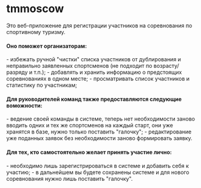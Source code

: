 # tmmoscow
Это веб-приложение для регистрации участников на соревнования по спортивному туризму.

<h4>Оно поможет организаторам: </h4>
- избежать ручной "чистки" списка участников от дублирования и 
  неправильно заявленных спортсменов (не подходит по возрасту/разряду и т.п.);
- добавлять и хранить информацию о предстоящих соревнованиях в одном месте;
- просматривать список участников и статистику по участникам;

<h4>Для руководителей команд также предоставляются следующие воможности:</h4>
- ведение своей команды в системе, теперь нет необходимости заново вводить одних и тех же спортсменов на каждый старт,
  они уже хранятся в базе, нужно только поставить "галочку";
- редактирование уже поданных заявок без необходимости заново формировать заявку.

<h4>Для тех, кто самостоятельно желает принять участие лично:</h4>
- необходимо лишь зарегистрироваться в системе и добавить себя к участию;
- в дальнейшем вы будете сохранены системе и для нового соревнования нужно лишь поставить "галочку".



